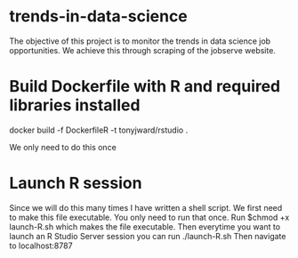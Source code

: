# trends-in-data-science
The objective of this project is to monitor the trends in data science job opportunities. We achieve this through scraping of the jobserve website. 

# Build Dockerfile with R and required libraries installed
docker build -f DockerfileR -t tonyjward/rstudio .

We only need to do this once

# Launch R session

Since we will do this many times I have written a shell script. We first need to make this file 
executable. You only need to run that once.
Run $chmod +x launch-R.sh which makes the file executable.
Then everytime you want to launch an R Studio Server session you can run ./launch-R.sh
Then navigate to localhost:8787


